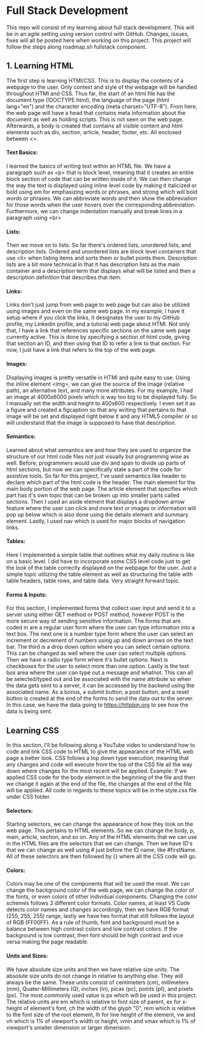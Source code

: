 # Full Stack Development
This repo will consist of my learning about full stack development. This will be in an agile setting using version control with GitHub. Changes, issues, fixes will all be posted here when working on this project.
This project will follow the steps along roadmap.sh fullstack component. 

## 1. Learning HTML
The first step is learning HTMl/CSS. This is to display the contents of a webpage to the user. Only context and style of the webpage will be handled throughout HTMl and CSS. Thus far, the
start of an html file has the document type (!DOCTYPE html), the language of the page (html lang="en") and the character encoding (meta charset="UTF-8"). From here, the web page
will have a head that contains meta information about the document as well as holding scripts. This is not seen on the web page. Afterwards, a body is created that contains all visible content and html elements such as div, 
section, article, header, footer, etc. All enclosed between <>.

#### Text Basics:
I learned the basics of writing text within an HTML file. We have a paragraph such as &lt;p&gt; that is block level, meaning that it creates an entire block section of code that can be written inside of it. We can then change the way the text is displayed using inline level code by making it italicized or bold using em for emphasizing words or phrases, and strong which will bold words or phrases. We can abbreviate words and then show the abbreviation for those words when the user hovers over the corresponding abbreviation. Furthermore, we can change indentation manually and break lines in a paragraph using &lt;br&gt;

#### Lists:
Then we move on to lists. So far there's ordered lists, unordered lists, and description lists. Ordered and unordered lists are block level containers that use &lt;li&gt; when listing items and sorts them or bullet points them. Description lists are a bit more technical in that it has description lists as the main container and a description term that displays what will be listed and then a description definition that describes that item.

#### Links:
Links don't just jump from web page to web page but can also be utilized using images and even on the same web page. In my example, I have it setup where if you click the links, it designates the user to my GitHub profile, my Linkedin profile, and a tutorial web page about HTMl. Not only that, I have a link that references specific sections on the same web page currently active. This is done by specifying a section of html code, giving that section an ID, and then using that ID to refer a link to that section. For now, I just have a link that refers to the top of the web page.

#### Images:
Displaying images is pretty versatile in HTMl and quite easy to use. Using the inline element &lt;img&gt;, we can give the source of the image (relative path), an alternative text, and many more attributes. For my example, I had an image at 4000x6000 pixels which is way too big to be displayed fully. So I manually set the width and height to 400x600 respectively. I even set it as a figure and created a figcaption so that any writing that pertains to that image will be set and displayed right below it and any HTML5 compiler or so will understand that the image is supposed to have that description.

#### Semantics:
Learned about what semantics are and how they are used to organize the structure of our html code files not just visually but programming wise as well. Before, programmers would use div and span to divide up parts of html sections, but now we can specifically state a part of the code for assistive tools. So far for this project, I've used semantics like header to declare which part of the html code is the header. The main element for the main body portion of the web page. The article element that specifies which part has it's own topic that can be broken up into smaller parts called sections. Then I used an aside element that displays a dropdown arrow feature where the user can click and more text or images or information will pop up below which is also done using the details element and summary element. Lastly, I used nav which is used for major blocks of navigation links.

#### Tables:
Here I implemented a simple table that outlines what my daily routine is like on a basic level. I did have to incorporate some CSS level code just to get the look of the table correctly displayed on the webpage for the user. Just a simple topic utilizing the table element as well as structuring the table with table headers, table rows, and table data. Very straight forward topic.

#### Forms & Inputs:
For this section, I implemented forms that collect user input and send it to a server using either GET method or POST method, however POST is the more secure way of sending sensitive information. The forms that are coded in are a regular user form where the user can type information into a text box. The next one is a number type form where the user can select an increment or decrement of numbers using up and down arrows on the text bar. The third is a drop down option where you can select certain options. This can be changed as well where the user can select multiple options. Then we have a radio type form where it's bullet options. Next is checkboxes for the user to select more than one option. Lastly is the text box area where the user can type out a message and whatnot. This can all be selected/typed out and be associated with the name attribute so when the data gets sent to a server, it can be accessed by the backend using the associated name. As a bonus, a submit button, a post button, and a reset button is created at the end of the forms to send the data out to the server. In this case, we have the data going to https://httpbin.org to see how the data is being sent.



## Learning CSS
In this section, I'll be following along a YouTube video to understand how to code and link CSS code to HTML to give the appearance of the HTML web page a better look. CSS follows a top down type execution, meaning that any changes and code will execute from the top of the CSS file all the way down where changes for the most recent will be applied. Example: If we applied CSS code for the body element in the beginning of the file and then we change it again at the end of the file, the changes at the end of the file will be applied. All code in regards to these topics will be in the style.css file under CSS folder.

#### Selectors:
Starting selectors, we can change the appearance of how they look on the web page. This pertains to HTML elements. So we can change the body, p, main, article, section, and so on. Any of the HTML elements that we can use in the HTML files are the selectors that we can change. Then we have ID's that we can change as well using # just before the ID name, like #firstName. All of these selectors are then followed by {} where all the CSS code will go.

#### Colors:
Colors may be one of the components that will be used the most. We can change the background color of the web page, we can change the color of the fonts, or even colors of other individual components. Changing the color schemes follows 3 different color formats. Color names, at least VS Code detects color names and changes accordingly, then we have RGB format (255, 255, 255) range, lastly we have hex format that still follows the layout of RGB (FF00FF). As a rule of thumb, font and background must be a balance between high contrast colors and low contrast colors. If the background is low contrast, then font should be high contrast and vice versa making the page readable. 

#### Units and Sizes:
We have absolute size units and then we have relative size units. The absolute size units do not change in relative to anything else. They will always be the same. These units consist of centimeters (cm), millimeters (mm), Quater-Millimeters (Q), inches (in), picas (pc), points (pt), and pixels (px). The most commonly used value is px which will be used in this project. 
The relative units are em which is relative to font size of parent, ex for x-height of element's font, ch the width of the glyph "0", rem which is relative to the font size of the root element, lh for line height of the element, vw and vh which is 1% of viewport's width or height, vmin and vmax which is 1% of viewport's smaller dimension or larger dimension.